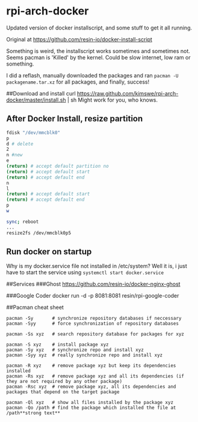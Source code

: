 # rpi-arch-docker

Updated version of docker installscript, and some stuff to get it all running.

Original at https://github.com/resin-io/docker-install-script

Something is weird, the installscript works sometimes and sometimes not. Seems pacman is 'Killed' by the kernel. Could be slow internet, low ram or something. 

I did a reflash, manually downloaded the packages and ran `pacman -U packagename.tar.xz` for all packages, and finally, success!

##Download and install
    curl https://raw.github.com/kimswe/rpi-arch-docker/master/install.sh | sh
Might work for you, who knows.

## After Docker Install, resize partition


```sh
fdisk "/dev/mmcblk0"
p 
d # delete
2 
n #new
e 
(return) # accept default partition no
(return) # accept default start
(return) # accept default end
n
l
(return) # accept default start
(return) # accept default end
p
w

sync; reboot 
...
resize2fs /dev/mmcblk0p5
```


## Run docker on startup

Why is my docker.service file not installed in /etc/system? Well it is, i just have to start the service using `systemctl start docker.service`


##Services
###Ghost
https://github.com/resin-io/docker-nginx-ghost

###Google Coder
    docker run -d -p 8081:8081 resin/rpi-google-coder




 
 
##Pacman cheat sheet
```
pacman -Sy       # synchronize repository databases if neccessary
pacman -Syy      # force synchronization of repository databases

pacman -Ss xyz   # search repository database for packages for xyz
 
pacman -S xyz    # install package xyz
pacman -Sy xyz   # synchronize repo and install xyz
pacman -Syy xyz  # really synchronize repo and install xyz
 
pacman -R xyz    # remove package xyz but keep its dependencies installed
pacman -Rs xyz   # remove package xyz and all its dependencies (if they are not required by any other package)
pacman -Rsc xyz  # remove package xyz, all its dependencies and packages that depend on the target package
 
pacman -Ql xyz   # show all files installed by the package xyz
pacman -Qo /path # find the package which installed the file at /path**strong text**

```